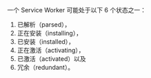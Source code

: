 一个 Service Worker 可能处于以下 6 个状态之一：
1. 已解析（parsed），
2. 正在安装（installing），
3. 已安装（installed），
4. 正在激活（activating），
5. 已激活（activated）以及
6. 冗余（redundant）。

